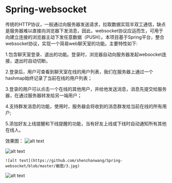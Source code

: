 # Spring-websocket
  传统的HTTP协议，一般通过向服务器发送请求，拉取数据实现半双工通信，缺点是服务器难以直接向浏览器下发消息，因此，websocket协议应运而生，可用于向建立连接的浏览器主动下发任意数据（PUSH）。本项目基于Spring平台，整合websocket协议，实现一个简易web聊天室的功能。主要特性如下:
  
  1.包含聊天室登录、退出的功能。登录时，浏览器自动向服务器发起websocket连接，退出时自动切断。
  
  2.登录后，用户可查看到聊天室在线的用户列表，我们在服务器上通过一个hashmap始终记录了当前在线的用户列表；

  3.登录的用户可以点击一个在线的其他用户，并给他发送消息，消息先提交给服务器，在通过服务器转发给另一端用户；
  
  4.支持群发消息的功能，使用时，服务器会将收到的消息群发给当前在线的所有用户;
  
  5.添加好友上线提醒和下线提醒的功能，当有好友上线或下线时自动通知所有其他在线人。
  
  效果图：
   ![alt text](https://github.com/shenzhanwang/Spring-websocket/blob/master/%E6%88%AA%E5%9B%BE/1.jpg)
   
   ![alt text](https://github.com/shenzhanwang/Spring-websocket/blob/master/%E6%88%AA%E5%9B%BE/2.jpg)
   
    ![alt text](https://github.com/shenzhanwang/Spring-websocket/blob/master/截图/3.jpg)  
   
   ![alt text](https://github.com/shenzhanwang/Spring-websocket/blob/master/%E6%88%AA%E5%9B%BE/4.jpg)
   
   
